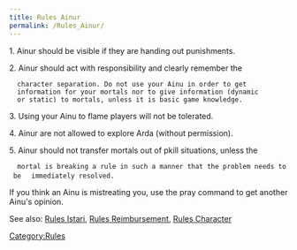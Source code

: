 ```yaml
---
title: Rules Ainur
permalink: /Rules_Ainur/
---
```


1\. Ainur should be visible if they are handing out punishments.

2\. Ainur should act with responsibility and clearly remember the

`  character separation. Do not use your Ainu in order to get`
`  information for your mortals nor to give information (dynamic`
`  or static) to mortals, unless it is basic game knowledge.`

3\. Using your Ainu to flame players will not be tolerated.

4\. Ainur are not allowed to explore Arda (without permission).

5\. Ainur should not transfer mortals out of pkill situations, unless
the

`  mortal is breaking a rule in such a manner that the problem needs to be`
`  immediately resolved.`

If you think an Ainu is mistreating you, use the pray command to get
another Ainu's opinion.

See also: [Rules Istari](Rules_Istari "wikilink"), [Rules
Reimbursement](Rules_Reimbursement "wikilink"), [Rules
Character](Rules_Character "wikilink")

[Category:Rules](Category:Rules "wikilink")